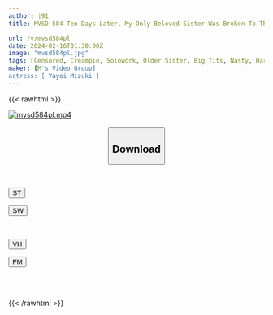 ```yaml
---
author: j91
title: MVSD-584 Ten Days Later, My Only Beloved Sister Was Broken To The Point Of Collapse. Mizuki Yayoi, A Hidden Lewd Sister Who Was Meant To Be My Substitute But Loved Sex So Much That She Instantly Fell For The Extremely Thick Dick Of An Unparalleled Gangster.

url: /v/mvsd584pl
date: 2024-02-16T01:30:00Z
image: "mvsd584pl.jpg"
tags: [Censored, Creampie, Solowork, Older Sister, Big Tits, Nasty, Hardcore,Cuckold	]
maker: [M's Video Group]
actress: [ Yayoi Mizuki ]
---
```



{{< rawhtml >}}

<div class="video" data-videoid="yDqVjMbbZwu16jW">
    <a href="javascript:;">
        <img src="/v/mvsd584pl/mvsd584pl.jpg" width="WIDTH" height="HEIGHT" alt="mvsd584pl.mp4" loading="lazy">
    </a>
</div>

<script type="text/javascript" src="https://j91.asia/asset/on-demand-st.js"></script>

<br>
  <link rel="stylesheet" href="https://j91.asia/asset/bs5.css">
  
  <center>
  <button class="btn btn-primary" type="button" data-bs-toggle="collapse" data-bs-target=".multi-collapse" aria-expanded="false" aria-controls="multiCollapseExample1 multiCollapseExample2"><h2>Download</h2></button></center>
</p>
<div class="row">
  <div class="col">
    <div class="collapse multi-collapse" id="multiCollapseExample1">
      <div class="card card-body">
	      	      <br>
<div class="buttons">  
<p><a href="https://streamtape.to/v/yDqVjMbbZwu16jW" target="_blank"><button class="btn-hover color-3"><i class="fa fa-download"></i> ST</button></a></p>
<p><a href="https://cdnwish.com/ksg6bqp40m8i" target="_blank"><button class="btn-hover color-2"><i class="fa fa-download"></i> SW</button></a></p></div>
    </div>
  </div>
</div>
  <div class="col">
    <div class="collapse multi-collapse" id="multiCollapseExample2">
      <div class="card card-body">
	      <br>
<div class="buttons">
<p><a href="javascript:;" target="_blank"><button class="btn-hover color-9"><i class="fa fa-download"></i> VH</button></a></p>
<p><a href="javascript:;"><button class="btn-hover color-8"><i class="fa fa-download"></i> FM</button></a></p></div>
<br><br>
      </div>
    </div>
  </div>
</div>

{{< /rawhtml >}}